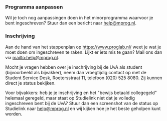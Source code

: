 ### Programma aanpassen

Wil je toch nog aanpassingen doen in het minorprogramma waarvoor je bent ingeschreven? Stuur dan een bericht naar <help@mprog.nl>.

### Inschrijving

Aan de hand van het stappenplan op <https://www.proglab.nl/> weet je wat je moet doen om ingeschreven te raken. Lijkt er iets mis te gaan? Mail ons dan via <mailto:help@mprog.nl>.

Mocht je vragen hebben over je inschrijving bij de UvA als student (bijvoorbeeld als bijvakker), neem dan vroegtijdig contact op met de Student Service Desk, Roetersstraat 11, telefoon (020) 525 8080. Zij kunnen direct je status bekijken.

Voor bijvakkers: heb je je inschrijving en het "bewijs betaald collegegeld" helemaal geregeld, maar staat op Studielink niet dat je volledig ingeschreven bent bij de UvA? Stuur dan een screenshot van de status op Studielink naar <help@mprog.nl> en wij kijken hoe je het beste geholpen kunt worden.
